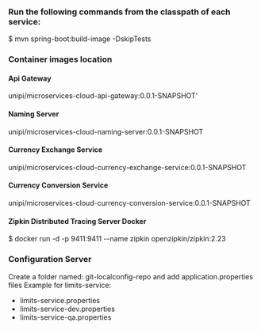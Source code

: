 ### Run the following commands from the classpath of each service:
$ mvn spring-boot:build-image -DskipTests

### Container images location
#### Api Gateway
unipi/microservices-cloud-api-gateway:0.0.1-SNAPSHOT'
#### Naming Server
unipi/microservices-cloud-naming-server:0.0.1-SNAPSHOT
#### Currency Exchange Service
unipi/microservices-cloud-currency-exchange-service:0.0.1-SNAPSHOT
#### Currency Conversion Service
unipi/microservices-cloud-currency-conversion-service:0.0.1-SNAPSHOT
#### Zipkin Distributed Tracing Server Docker
$ docker run -d -p 9411:9411 --name zipkin openzipkin/zipkin:2.23

### Configuration Server
Create a folder named: git-localconfig-repo and add application.properties files
Example for limits-service:
- limits-service.properties
- limits-service-dev.properties
- limits-service-qa.properties
